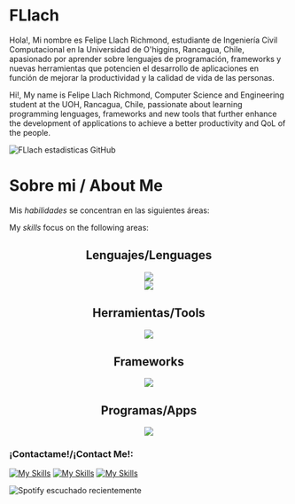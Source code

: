 # FLlach
Hola!, Mi nombre es Felipe Llach Richmond, estudiante de Ingeniería Civil Computacional en la Universidad de O'higgins, Rancagua, Chile, apasionado por aprender sobre lenguajes de programación, frameworks y nuevas herramientas que potencien el desarrollo de aplicaciones en función de mejorar la productividad y la calidad de vida de las personas.
 
Hi!, My name is Felipe Llach Richmond, Computer Science and Engineering student at the UOH, Rancagua, Chile, passionate about learning programming lenguages, frameworks and new tools that further enhance the development of applications to achieve a better productivity and QoL of the people.

![FLlach estadisticas GitHub](https://github-readme-stats.vercel.app/api?username=FLlach&show_icons=true&theme=transparent)   

# Sobre mi / About Me

<p>Mis <em>habilidades</em> se concentran en las siguientes áreas:</p>
<p> My <em>skills</em> focus on the following areas:</p>

<section align="center">
<h2> Lenguajes/Lenguages </h2>
<a href="https://skillicons.dev">
<img src="https://skillicons.dev/icons?i=js,ts,css,sass,java">
</a>
</section>
<section align="center">
<a href="https://skillicons.dev">
<img src="https://skillicons.dev/icons?i=html,c,cs,py">
</a>
</section>


<section align="center">
<h2> Herramientas/Tools </h2>
<a href="https://skillicons.dev">
<img src="https://skillicons.dev/icons?i=notion,git,gulp,latex">
</a>
</section>

<section align="center">
<h2> Frameworks </h2>
<a href="https://skillicons.dev">
<img src="https://skillicons.dev/icons?i=nodejs,npm">
</a>
</section>

<section align="center">
<h2> Programas/Apps </h2>
<a href="https://skillicons.dev">
<img src="https://skillicons.dev/icons?i=vscode,blender,figma,ai,ps,matlab,anaconda,eclipse&perline=4">
</a>
</section>

### ¡Contactame!/¡Contact Me!:
<a href=#> [![My Skills](https://skillicons.dev/icons?i=gmail)](mailto:f.ll.richmond@gmail.com)</a>
<a href=#>[![My Skills](https://skillicons.dev/icons?i=linkedin)](www.linkedin.com/in/felipe-llach)
<a href=#>[![My Skills](https://skillicons.dev/icons?i=github)](https://github.com/FLlach)</a>

![Spotify escuchado recientemente](https://spotify-recently-played-readme.vercel.app/api?user=12169905129)